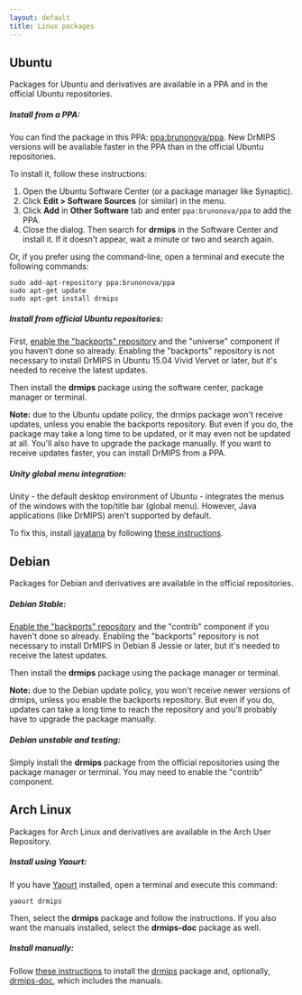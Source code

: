 ```yaml
---
layout: default
title: Linux packages
---
```


## Ubuntu

Packages for Ubuntu and derivatives are available in a PPA and in the official
Ubuntu repositories.

##### Install from a PPA:

You can find the package in this PPA: [ppa:brunonova/ppa][ubuntu_ppa].
New DrMIPS versions will be available faster in the PPA than in the official
Ubuntu repositories.

To install it, follow these instructions:

1.  Open the Ubuntu Software Center (or a package manager like Synaptic).
2.  Click **Edit > Software Sources** (or similar) in the menu.
3.  Click **Add** in **Other Software** tab and enter `ppa:brunonova/ppa` to add
    the PPA.
4.  Close the dialog. Then search for **drmips** in the Software Center and
    install it.
    If it doesn't appear, wait a minute or two and search again.

Or, if you prefer using the command-line, open a terminal and execute the
following commands:

    sudo add-apt-repository ppa:brunonova/ppa
    sudo apt-get update
    sudo apt-get install drmips

##### Install from official Ubuntu repositories:

First, [enable the "backports" repository][ubuntu_backports] and the
"universe" component if you haven't done so already.
Enabling the "backports" repository is not necessary to install DrMIPS in
Ubuntu 15.04 Vivid Vervet or later, but it's needed to receive the latest
updates.

Then install the **drmips** package using the software center, package manager
or terminal.

**Note:** due to the Ubuntu update policy, the drmips package won't receive
updates, unless you enable the backports repository. But even if you do,
the package may take a long time to be updated, or it may even not be updated at
all. You'll also have to upgrade the package manually.
If you want to receive updates faster, you can install DrMIPS from a PPA.

##### Unity global menu integration:

Unity - the default desktop environment of Ubuntu - integrates the menus of the
windows with the top/title bar (global menu). However, Java applications
(like DrMIPS) aren't supported by default.

To fix this, install [jayatana][jayatana] by following
[these instructions][jayatana_install].


## Debian

Packages for Debian and derivatives are available in the official repositories.

##### Debian Stable:

[Enable the "backports" repository][debian_backports] and the "contrib"
component if you haven't done so already.
Enabling the "backports" repository is not necessary to install DrMIPS in
Debian 8 Jessie or later, but it's needed to receive the latest
updates.

Then install the **drmips** package using the package manager or
terminal.

**Note:** due to the Debian update policy, you won't receive newer versions of
drmips, unless you enable the backports repository. But even if you do,
updates can take a long time to reach the repository and you'll probably have to
upgrade the package manually. 

##### Debian unstable and testing:

Simply install the **drmips** package from the official repositories using the
package manager or terminal.
You may need to enable the "contrib" component.


## Arch Linux

Packages for Arch Linux and derivatives are available in the Arch User Repository.

##### Install using Yaourt:

If you have [Yaourt][yaourt] installed, open a terminal and execute this
command:

    yaourt drmips

Then, select the **drmips** package and follow the instructions.
If you also want the manuals installed, select the **drmips-doc** package as
well.

##### Install manually:

Follow [these instructions][aur_inst] to install the [drmips][drmips_aur]
package and, optionally, [drmips-doc][drmips-doc_aur], which includes the
manuals.



[ubuntu_backports]: https://help.ubuntu.com/community/UbuntuBackports "UbuntuBackports - Ubuntu Wiki"
[ubuntu_ppa]: https://launchpad.net/~brunonova/+archive/ubuntu/ppa "Bruno Nova's PPA"
[jayatana]: https://launchpad.net/~danjaredg/+archive/ubuntu/jayatana "Java Ayatana Launchpad page"
[jayatana_install]: http://www.webupd8.org/2014/02/get-unity-global-menu-hud-support-for.html "Get Unity Global Menu / HUD Support For Java Swing Applications With JAyatana ~ Web Upd8"
[debian_backports]: http://backports.debian.org/Instructions/ "Instructions - Debian Backports"
[yaourt]: https://wiki.archlinux.org/index.php/yaourt "Yaourt - ArchWiki"
[aur_inst]: https://wiki.archlinux.org/index.php/Arch_User_Repository#Installing_packages "Arch User Repository (Installing packages) - Arch Wiki"
[drmips_aur]: https://aur.archlinux.org/packages/drmips/ "drmips - AUR"
[drmips-doc_aur]: https://aur.archlinux.org/packages/drmips-doc/ "drmips-doc - AUR"
